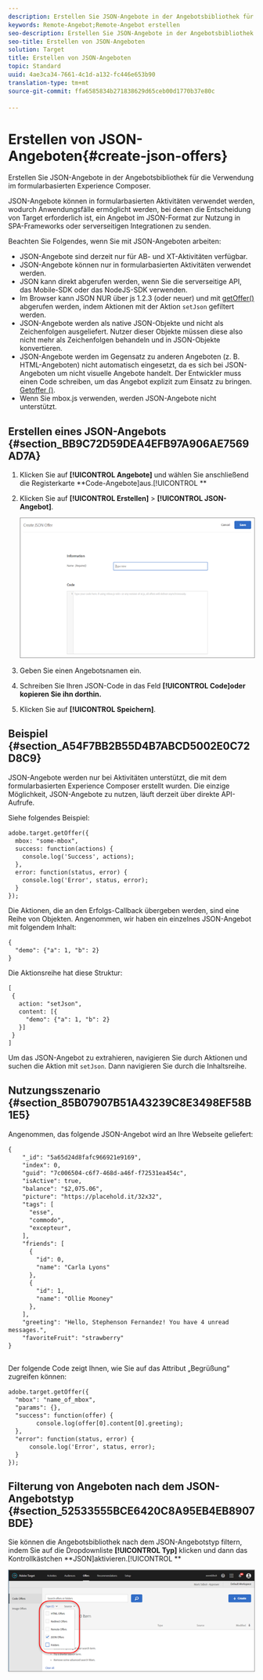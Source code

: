```yaml
---
description: Erstellen Sie JSON-Angebote in der Angebotsbibliothek für die Verwendung im formularbasierten Experience Composer.
keywords: Remote-Angebot;Remote-Angebot erstellen
seo-description: Erstellen Sie JSON-Angebote in der Angebotsbibliothek für die Verwendung im formularbasierten Experience Composer.
seo-title: Erstellen von JSON-Angeboten
solution: Target
title: Erstellen von JSON-Angeboten
topic: Standard
uuid: 4ae3ca34-7661-4c1d-a132-fc446e653b90
translation-type: tm+mt
source-git-commit: ffa6585834b271838629d65ceb00d1770b37e80c

---
```



# Erstellen von JSON-Angeboten{#create-json-offers}

Erstellen Sie JSON-Angebote in der Angebotsbibliothek für die Verwendung im formularbasierten Experience Composer.

JSON-Angebote können in formularbasierten Aktivitäten verwendet werden, wodurch Anwendungsfälle ermöglicht werden, bei denen die Entscheidung von Target erforderlich ist, ein Angebot im JSON-Format zur Nutzung in SPA-Frameworks oder serverseitigen Integrationen zu senden.

Beachten Sie Folgendes, wenn Sie mit JSON-Angeboten arbeiten:

* JSON-Angebote sind derzeit nur für AB- und XT-Aktivitäten verfügbar.
* JSON-Angebote können nur in formularbasierten Aktivitäten verwendet werden.
* JSON kann direkt abgerufen werden, wenn Sie die serverseitige API, das Mobile-SDK oder das NodeJS-SDK verwenden.
* Im Browser kann JSON NUR über js 1.2.3 (oder neuer) und mit   [getOffer()](/help/c-implementing-target/c-implementing-target-for-client-side-web/adobe-target-getoffer.md) abgerufen werden, indem Aktionen mit der Aktion `setJson` gefiltert werden.
* JSON-Angebote werden als native JSON-Objekte und nicht als Zeichenfolgen ausgeliefert. Nutzer dieser Objekte müssen diese also nicht mehr als Zeichenfolgen behandeln und in JSON-Objekte konvertieren.
* JSON-Angebote werden im Gegensatz zu anderen Angeboten (z. B. HTML-Angeboten) nicht automatisch eingesetzt, da es sich bei JSON-Angeboten um nicht visuelle Angebote handelt. Der Entwickler muss einen Code schreiben, um das Angebot explizit zum Einsatz zu bringen.   [Getoffer ()](/help/c-implementing-target/c-implementing-target-for-client-side-web/adobe-target-getoffer.md).
* Wenn Sie mbox.js verwenden, werden JSON-Angebote nicht unterstützt.

## Erstellen eines JSON-Angebots {#section_BB9C72D59DEA4EFB97A906AE7569AD7A}

1. Klicken Sie auf **[!UICONTROL Angebote]** und wählen Sie anschließend die Registerkarte **Code-Angebote]aus.[!UICONTROL **
1. Klicken Sie auf **[!UICONTROL Erstellen]** &gt; **[!UICONTROL JSON-Angebot]**.

   ![](assets/offer-json.png)

1. Geben Sie einen Angebotsnamen ein.
1. Schreiben Sie Ihren JSON-Code in das Feld **[!UICONTROL Code]oder kopieren Sie ihn dorthin.**
1. Klicken Sie auf **[!UICONTROL Speichern]**.

## Beispiel {#section_A54F7BB2B55D4B7ABCD5002E0C72D8C9}

JSON-Angebote werden nur bei Aktivitäten unterstützt, die mit dem formularbasierten Experience Composer erstellt wurden. Die einzige Möglichkeit, JSON-Angebote zu nutzen, läuft derzeit über direkte API-Aufrufe.

Siehe folgendes Beispiel:

```
adobe.target.getOffer({ 
  mbox: "some-mbox", 
  success: function(actions) { 
    console.log('Success', actions); 
  }, 
  error: function(status, error) { 
    console.log('Error', status, error); 
  } 
});
```

Die Aktionen, die an den Erfolgs-Callback übergeben werden, sind eine Reihe von Objekten. Angenommen, wir haben ein einzelnes JSON-Angebot mit folgendem Inhalt:

```
{ 
  "demo": {"a": 1, "b": 2} 
}
```

Die Aktionsreihe hat diese Struktur:

```
[ 
 { 
   action: "setJson", 
   content: [{ 
     "demo": {"a": 1, "b": 2} 
   }] 
 }  
]
```

Um das JSON-Angebot zu extrahieren, navigieren Sie durch Aktionen und suchen die Aktion mit `setJson`. Dann navigieren Sie durch die Inhaltsreihe.

## Nutzungsszenario {#section_85B07907B51A43239C8E3498EF58B1E5}

Angenommen, das folgende JSON-Angebot wird an Ihre Webseite geliefert:

```
{ 
    "_id": "5a65d24d8fafc966921e9169", 
    "index": 0, 
    "guid": "7c006504-c6f7-468d-a46f-f72531ea454c", 
    "isActive": true, 
    "balance": "$2,075.06", 
    "picture": "https://placehold.it/32x32", 
    "tags": [ 
      "esse", 
      "commodo", 
      "excepteur", 
    ], 
    "friends": [ 
      { 
        "id": 0, 
        "name": "Carla Lyons" 
      }, 
      { 
        "id": 1, 
        "name": "Ollie Mooney" 
      }, 
    ], 
    "greeting": "Hello, Stephenson Fernandez! You have 4 unread messages.", 
    "favoriteFruit": "strawberry" 
} 
  
```

Der folgende Code zeigt Ihnen, wie Sie auf das Attribut „Begrüßung“ zugreifen können:

```
adobe.target.getOffer({   
  "mbox": "name_of_mbox", 
  "params": {}, 
  "success": function(offer) {           
        console.log(offer[0].content[0].greeting); 
  },   
  "error": function(status, error) {           
      console.log('Error', status, error); 
  } 
});
```

## Filterung von Angeboten nach dem JSON-Angebotstyp   {#section_52533555BCE6420C8A95EB4EB8907BDE}

Sie können die Angebotsbibliothek nach dem JSON-Angebotstyp filtern, indem Sie auf die Dropdownliste **[!UICONTROL Typ]** klicken und dann das Kontrollkästchen **JSON]aktivieren.[!UICONTROL **

![](assets/offer-json-filter.png)

